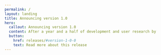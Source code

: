 ```yaml
---
permalink: /
layout: landing
title: Announcing version 1.0
hero:
  callout: Announcing version 1.0
  content: After a year and a half of development and user research by 18F, and a few tweaks by NASA, we’re officially launching version 1.0 of the NASA Web Design Standards. Please explore the site, read the documentation, use the code, and join the community!
  button:
    href: releases/#version-1-0-0
    text: Read more about this release
---
```

